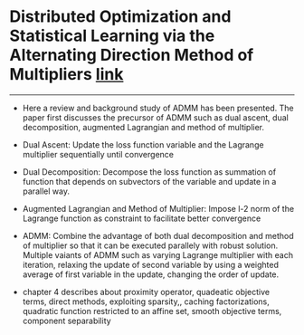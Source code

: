 # Distributed Optimization and Statistical Learning via the Alternating Direction Method of Multipliers [link](https://web.stanford.edu/~boyd/papers/pdf/admm_distr_stats.pdf)
----
* Here a review and background study of ADMM has been presented. The paper first discusses the precursor of ADMM such as dual ascent, dual decomposition, augmented Lagrangian and method of multiplier.

* Dual Ascent: Update the loss function variable and the Lagrange multiplier sequentially until convergence

* Dual Decomposition: Decompose the loss function as summation of function that depends on subvectors of the variable and update in a parallel way.

* Augmented Lagrangian and Method of Multiplier: Impose l-2 norm of the Lagrange function as constraint to facilitate better convergence

* ADMM: Combine the advantage of both dual decomposition and method of multiplier so that it can be executed parallely with robust solution. Multiple vaiants of ADMM such as varying Lagrange multiplier with each iteration, relaxing the update of second variable by using a weighted average of first variable in the update, changing the order of update. 

* chapter 4 describes about proximity operator, quadeatic objective terms, direct methods, exploiting sparsity,, caching factorizations, quadratic function restricted to an affine set, smooth objective terms, component separability